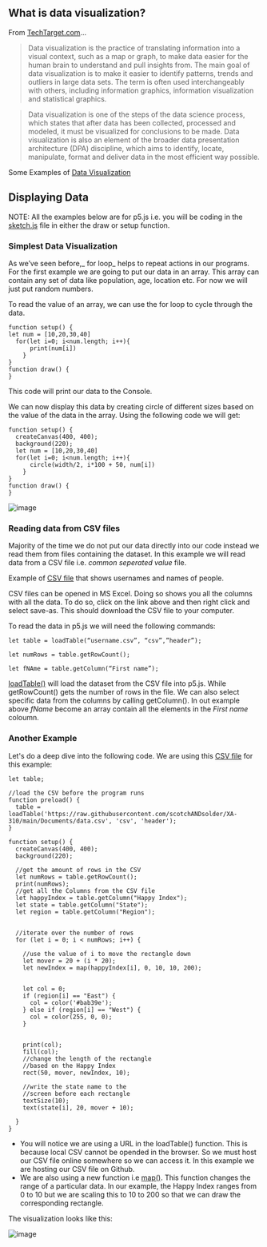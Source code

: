 ## What is data visualization?

From [TechTarget.com](https://www.techtarget.com/searchbusinessanalytics/definition/data-visualization)...


>Data visualization is the practice of translating information into a visual context, such as a map or graph, to make data easier for the human brain to understand and pull insights from. The main goal of data visualization is to make it easier to identify patterns, trends and outliers in large data sets. The term is often used interchangeably with others, including information graphics, information visualization and statistical graphics.

> Data visualization is one of the steps of the data science process, which states that after data has been collected, processed and modeled, it must be visualized for conclusions to be made. Data visualization is also an element of the broader data presentation architecture (DPA) discipline, which aims to identify, locate, manipulate, format and deliver data in the most efficient way possible.

Some Examples of [Data Visualization](https://www.tableau.com/learn/articles/best-beautiful-data-visualization-examples)


## Displaying Data
NOTE: All the examples below are for p5.js i.e. you will be coding in the [sketch.js](p5js.md) file in either the draw or setup function.

### Simplest Data Visualization
As we’ve seen before,_ for loop_ helps to repeat actions in our programs. For the first example we are going to put our data in an array. 
This array can contain any set of data like population, age, location etc. For now we will just put random numbers. 

To read the value of an array, we can use the for loop to cycle through the data.
```
function setup() {
let num = [10,20,30,40]
  for(let i=0; i<num.length; i++){
      print(num[i])
    }
}
function draw() {
}
```
This code will print our data to the Console.

We can now display this data by creating circle of different sizes based on the value of the data in the array. Using the following code we will get:
```
function setup() {
  createCanvas(400, 400);
  background(220);
  let num = [10,20,30,40]
  for(let i=0; i<num.length; i++){
      circle(width/2, i*100 + 50, num[i])
    }
}
function draw() {
}

```

![image](https://user-images.githubusercontent.com/70717743/161839635-52f487f1-f309-43e3-aaf1-98ce33a5afbd.png)


### Reading data from CSV files
Majority of the time we do not put our data directly into our code instead we read them from files containing the dataset. In this example we will read data from a CSV file i.e. _common seperated value_ file.

Example of [CSV file](https://raw.githubusercontent.com/scotchANDsolder/XA-310/main/Documents/username.csv) that shows usernames and names of people. 

CSV files can be opened in MS Excel. Doing so shows you all the columns with all the data. To do so, click on the link above and then right click and select save-as. This should download the CSV file to your computer. 

To read the data in p5.js we will need the following commands:
```
let table = loadTable(“username.csv”, “csv”,”header”);

let numRows = table.getRowCount();

let fNAme = table.getColumn(“First name”);
```
[loadTable()](https://p5js.org/reference/#/p5/loadTable) will load the dataset from the CSV file into p5.js. While getRowCount() gets the number of rows in the file. We can also select specific data from the columns by calling getColumn(). In out example above _fName_ become an array contain all the elements in the _First name_ coloumn. 

### Another Example
Let's do a deep dive into the following code. We are using this [CSV file](data.csv) for this example: 

```
let table;

//load the CSV before the program runs
function preload() {
  table = loadTable('https://raw.githubusercontent.com/scotchANDsolder/XA-310/main/Documents/data.csv', 'csv', 'header');
}

function setup() {
  createCanvas(400, 400);
  background(220);

  //get the amount of rows in the CSV
  let numRows = table.getRowCount();
  print(numRows);
  //get all the Columns from the CSV file 
  let happyIndex = table.getColumn("Happy Index");
  let state = table.getColumn("State");
  let region = table.getColumn("Region");
  

  //iterate over the number of rows
  for (let i = 0; i < numRows; i++) {

    //use the value of i to move the rectangle down
    let mover = 20 + (i * 20);
    let newIndex = map(happyIndex[i], 0, 10, 10, 200);
   

    let col = 0;
    if (region[i] == "East") {
      col = color('#bab39e');
    } else if (region[i] == "West") {
      col = color(255, 0, 0);
    } 


    print(col);
    fill(col);
    //change the length of the rectangle 
    //based on the Happy Index
    rect(50, mover, newIndex, 10);

    //write the state name to the 
    //screen before each rectangle
    textSize(10);
    text(state[i], 20, mover + 10);

  }
}
```

- You will notice we are using a URL in the loadTable() function. This is because local CSV cannot be opended in the browser. So we must host our CSV file online somewhere so we can access it. In this example we are hosting our CSV file on Github. 
- We are also using a new function i.e [map()](https://p5js.org/reference/#/p5/map). This function changes the range of a particular data. In our example, the Happy Index ranges from 0 to 10 but we are scaling this to 10 to 200 so that we can draw the corresponding rectangle.

The visualization looks like this:

![image](https://user-images.githubusercontent.com/70717743/161847352-0670c4c1-d8af-4aa8-89d6-2ae26a36ed8b.png)

